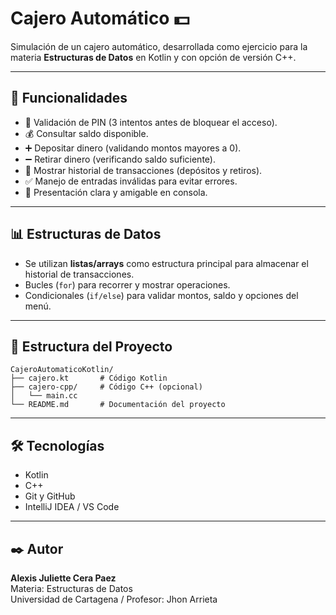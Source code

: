 # Cajero Automático 💵

Simulación de un cajero automático, desarrollada como ejercicio para la materia **Estructuras de Datos** en Kotlin y con opción de versión C++.

---

## 🚀 Funcionalidades

- 🔑 Validación de PIN (3 intentos antes de bloquear el acceso).
- 💰 Consultar saldo disponible.
- ➕ Depositar dinero (validando montos mayores a 0).
- ➖ Retirar dinero (verificando saldo suficiente).
- 📝 Mostrar historial de transacciones (depósitos y retiros).
- ✅ Manejo de entradas inválidas para evitar errores.
- 🎨 Presentación clara y amigable en consola.

---

## 📊 Estructuras de Datos

- Se utilizan **listas/arrays** como estructura principal para almacenar el historial de transacciones.
- Bucles (`for`) para recorrer y mostrar operaciones.
- Condicionales (`if/else`) para validar montos, saldo y opciones del menú.

---

## 📂 Estructura del Proyecto
```
CajeroAutomaticoKotlin/
├── cajero.kt       # Código Kotlin
├── cajero-cpp/     # Código C++ (opcional)
│   └── main.cc
└── README.md       # Documentación del proyecto
```

---

## 🛠️ Tecnologías

- Kotlin 
- C++
- Git y GitHub
- IntelliJ IDEA / VS Code

---

## ✒️ Autor

**Alexis Juliette Cera Paez**  
Materia: Estructuras de Datos  
Universidad de Cartagena / Profesor: Jhon Arrieta  

